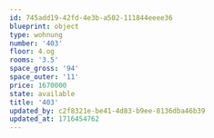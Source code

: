 ```yaml
---
id: 745add19-42fd-4e3b-a502-111844eeee36
blueprint: object
type: wohnung
number: '403'
floor: 4.og
rooms: '3.5'
space_gross: '94'
space_outer: '11'
price: 1670000
state: available
title: '403'
updated_by: c2f8321e-be41-4d83-b9ee-8136dba46b39
updated_at: 1716454762
---
```

